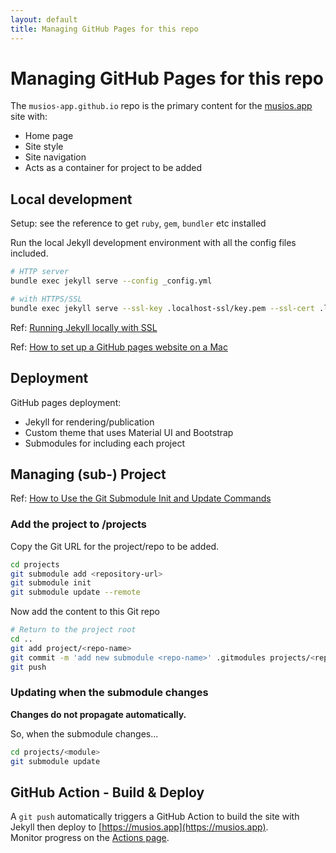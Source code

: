 ```yaml
---
layout: default
title: Managing GitHub Pages for this repo
---
```


# Managing GitHub Pages for this repo

The `musios-app.github.io` repo is the primary content for the [musios.app](https://musios.app) site with:

* Home page
* Site style
* Site navigation
* Acts as a container for project to be added

## Local development

Setup: see the reference to get `ruby`, `gem`, `bundler` etc installed

Run the local Jekyll development environment with all the config files included.

```bash
# HTTP server
bundle exec jekyll serve --config _config.yml

# with HTTPS/SSL
bundle exec jekyll serve --ssl-key .localhost-ssl/key.pem --ssl-cert .localhost-ssl/cert.pem
```

Ref: [Running Jekyll locally with SSL](https://claytonerrington.com/blog/securing-jekyll-with-ssl-locally/)

Ref: [How to set up a GitHub pages website on a Mac](https://open-research.gemmadanks.com/tutorials/how-to-set-up-github-pages-website/)

## Deployment

GitHub pages deployment:

* Jekyll for rendering/publication
* Custom theme that uses Material UI and Bootstrap
* Submodules for including each project

## Managing (sub-) Project

Ref: [How to Use the Git Submodule Init and Update Commands](https://www.geeksforgeeks.org/how-to-use-the-git-submodule-init-and-update-command/)

### Add the project to /projects

Copy the Git URL for the project/repo to be added.

```bash
cd projects
git submodule add <repository-url>
git submodule init
git submodule update --remote
```

Now add the content to this Git repo

```bash
# Return to the project root
cd ..
git add project/<repo-name>
git commit -m 'add new submodule <repo-name>' .gitmodules projects/<repo-name>
git push
```


### Updating when the submodule changes

**Changes do not propagate automatically.** 

So, when the submodule changes...

```bash
cd projects/<module>
git submodule update
```


## GitHub Action - Build & Deploy

A `git push` automatically triggers a GitHub Action to build the site with Jekyll then deploy to [https://musios.app](https://musios.app).  
Monitor progress on the [Actions page](https://github.com/musios-app/musios-app.github.io/actions).

